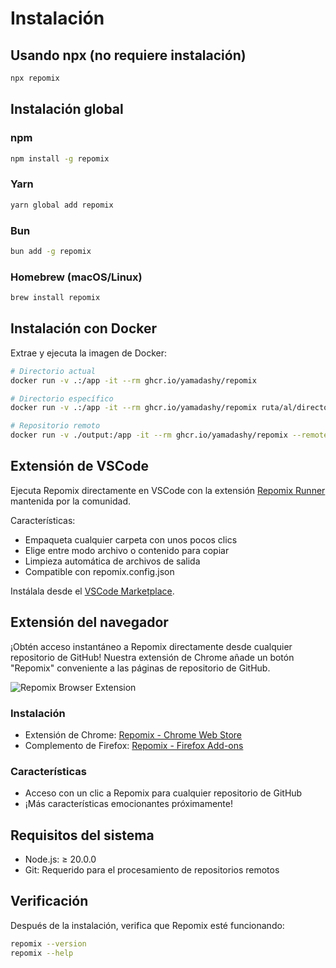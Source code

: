 # Instalación

## Usando npx (no requiere instalación)

```bash
npx repomix
```

## Instalación global

### npm
```bash
npm install -g repomix
```

### Yarn
```bash
yarn global add repomix
```

### Bun
```bash
bun add -g repomix
```

### Homebrew (macOS/Linux)
```bash
brew install repomix
```

## Instalación con Docker

Extrae y ejecuta la imagen de Docker:

```bash
# Directorio actual
docker run -v .:/app -it --rm ghcr.io/yamadashy/repomix

# Directorio específico
docker run -v .:/app -it --rm ghcr.io/yamadashy/repomix ruta/al/directorio

# Repositorio remoto
docker run -v ./output:/app -it --rm ghcr.io/yamadashy/repomix --remote yamadashy/repomix
```

## Extensión de VSCode

Ejecuta Repomix directamente en VSCode con la extensión [Repomix Runner](https://marketplace.visualstudio.com/items?itemName=DorianMassoulier.repomix-runner) mantenida por la comunidad.

Características:
- Empaqueta cualquier carpeta con unos pocos clics
- Elige entre modo archivo o contenido para copiar
- Limpieza automática de archivos de salida
- Compatible con repomix.config.json

Instálala desde el [VSCode Marketplace](https://marketplace.visualstudio.com/items?itemName=DorianMassoulier.repomix-runner).

## Extensión del navegador

¡Obtén acceso instantáneo a Repomix directamente desde cualquier repositorio de GitHub! Nuestra extensión de Chrome añade un botón "Repomix" conveniente a las páginas de repositorio de GitHub.

![Repomix Browser Extension](/images/docs/browser-extension.png)

### Instalación
- Extensión de Chrome: [Repomix - Chrome Web Store](https://chromewebstore.google.com/detail/repomix/fimfamikepjgchehkohedilpdigcpkoa)
- Complemento de Firefox: [Repomix - Firefox Add-ons](https://addons.mozilla.org/firefox/addon/repomix/)

### Características
- Acceso con un clic a Repomix para cualquier repositorio de GitHub
- ¡Más características emocionantes próximamente!

## Requisitos del sistema

- Node.js: ≥ 20.0.0
- Git: Requerido para el procesamiento de repositorios remotos

## Verificación

Después de la instalación, verifica que Repomix esté funcionando:

```bash
repomix --version
repomix --help
